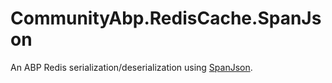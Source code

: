 # CommunityAbp.RedisCache.SpanJson

An ABP Redis serialization/deserialization using [SpanJson](https://github.com/Tornhoof/SpanJson).
